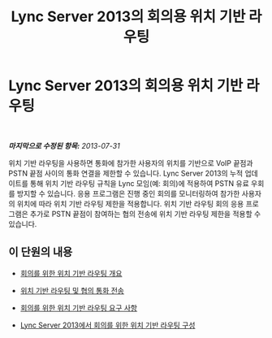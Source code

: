 ﻿---
title: Lync Server 2013의 회의용 위치 기반 라우팅
TOCTitle: Lync Server 2013의 회의용 위치 기반 라우팅
ms:assetid: e1acb1ba-0ed2-4abf-8a7b-1ca3049e95e3
ms:mtpsurl: https://technet.microsoft.com/ko-kr/library/Dn362849(v=OCS.15)
ms:contentKeyID: 56270311
ms.date: 08/24/2015
mtps_version: v=OCS.15
ms.translationtype: HT
---

# Lync Server 2013의 회의용 위치 기반 라우팅

 

_**마지막으로 수정된 항목:** 2013-07-31_

위치 기반 라우팅을 사용하면 통화에 참가한 사용자의 위치를 기반으로 VoIP 끝점과 PSTN 끝점 사이의 통화 연결을 제한할 수 있습니다. Lync Server 2013의 누적 업데이트를 통해 위치 기반 라우팅 규칙을 Lync 모임(예: 회의)에 적용하여 PSTN 유료 우회를 방지할 수 있습니다. 응용 프로그램은 진행 중인 회의를 모니터링하여 참가한 사용자의 위치에 따라 위치 기반 라우팅 제한을 적용합니다. 위치 기반 라우팅 회의 응용 프로그램은 추가로 PSTN 끝점이 참여하는 협의 전송에 위치 기반 라우팅 제한을 적용할 수 있습니다.

## 이 단원의 내용

  - [회의를 위한 위치 기반 라우팅 개요](lync-server-2013-overview-of-location-based-routing-for-conferencing.md)

  - [위치 기반 라우팅 및 협의 통화 전송](lync-server-2013-location-based-routing-and-consultative-call-transfers.md)

  - [회의를 위한 위치 기반 라우팅 요구 사항](lync-server-2013-requirements-for-location-based-routing-for-conferencing.md)

  - [Lync Server 2013에서 회의를 위한 위치 기반 라우팅 구성](lync-server-2013-configuration-of-location-based-routing-for-conferencing.md)

